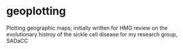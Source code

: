 # geoplotting
Plotting geographic maps; initially written for HMG review on the evolutionary histroy of the sickle cell disease for my research group, SADaCC
